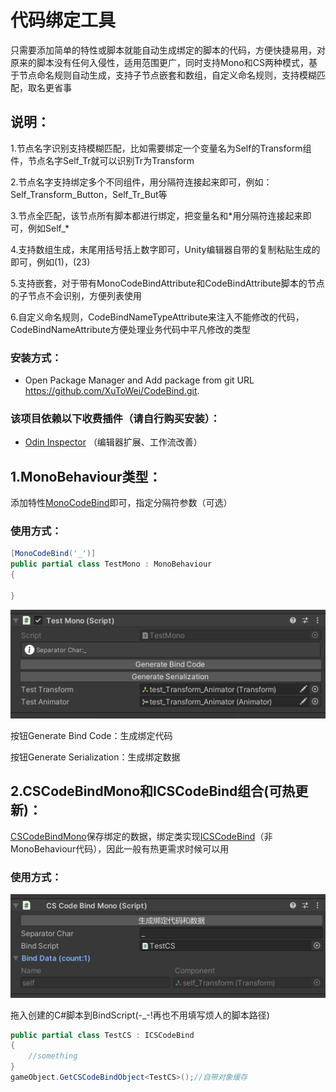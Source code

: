 # 代码绑定工具

只需要添加简单的特性或脚本就能自动生成绑定的脚本的代码，方便快捷易用，对原来的脚本没有任何入侵性，适用范围更广，同时支持Mono和CS两种模式，基于节点命名规则自动生成，支持子节点嵌套和数组，自定义命名规则，支持模糊匹配，取名更省事

## 说明：

1.节点名字识别支持模糊匹配，比如需要绑定一个变量名为Self的Transform组件，节点名字Self_Tr就可以识别Tr为Transform

2.节点名字支持绑定多个不同组件，用分隔符连接起来即可，例如：Self_Transform_Button，Self_Tr_But等

3.节点全匹配，该节点所有脚本都进行绑定，把变量名和\*用分隔符连接起来即可，例如Self_*

4.支持数组生成，末尾用括号括上数字即可，Unity编辑器自带的复制粘贴生成的即可，例如(1)，(23)

5.支持嵌套，对于带有MonoCodeBindAttribute和CodeBindAttribute脚本的节点的子节点不会识别，方便列表使用

6.自定义命名规则，CodeBindNameTypeAttribute来注入不能修改的代码，CodeBindNameAttribute方便处理业务代码中平凡修改的类型

### 安装方式：
- Open Package Manager and Add package from git URL https://github.com/XuToWei/CodeBind.git.

### 该项目依赖以下收费插件（请自行购买安装）：
- [Odin Inspector](https://assetstore.unity.com/packages/tools/utilities/odin-inspector-and-serializer-89041) （编辑器扩展、工作流改善）

## 1.MonoBehaviour类型：

添加特性[MonoCodeBind](../Runtime/CSCodeBindAttribute.cs)即可，指定分隔符参数（可选）

### 使用方式：
```csharp
[MonoCodeBind('_')]
public partial class TestMono : MonoBehaviour
{

}
```
![](Images~/1.png)

按钮Generate Bind Code：生成绑定代码

按钮Generate Serialization：生成绑定数据

## 2.CSCodeBindMono和ICSCodeBind组合(可热更新)：

[CSCodeBindMono](../Runtime/CSCodeBindMono.cs)保存绑定的数据，绑定类实现[ICSCodeBind](../Runtime/ICSCodeBind.cs)（非MonoBehaviour代码），因此一般有热更需求时候可以用

### 使用方式：
![](Images~/2.png)

拖入创建的C#脚本到BindScript(-_-!再也不用填写烦人的脚本路径)

```csharp
public partial class TestCS : ICSCodeBind
{
    //something
}
gameObject.GetCSCodeBindObject<TestCS>();//自带对象缓存
```



